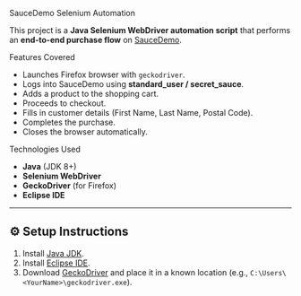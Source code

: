  SauceDemo Selenium Automation

This project is a **Java Selenium WebDriver automation script** that performs an **end-to-end purchase flow** on [SauceDemo](https://www.saucedemo.com/v1/).



 Features Covered
- Launches Firefox browser with `geckodriver`.
- Logs into SauceDemo using **standard_user / secret_sauce**.
- Adds a product to the shopping cart.
- Proceeds to checkout.
- Fills in customer details (First Name, Last Name, Postal Code).
- Completes the purchase.
- Closes the browser automatically.



 Technologies Used
- **Java** (JDK 8+)
- **Selenium WebDriver**
- **GeckoDriver** (for Firefox)
- **Eclipse IDE**

---

## ⚙️ Setup Instructions
1. Install [Java JDK](https://www.oracle.com/java/technologies/javase-downloads.html).
2. Install [Eclipse IDE](https://www.eclipse.org/downloads/).
3. Download [GeckoDriver](https://github.com/mozilla/geckodriver/releases) and place it in a known location (e.g., `C:\Users\<YourName>\geckodriver.exe`).
